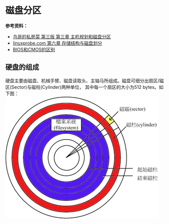# 磁盘分区
**参考资料：**
* [鸟哥的私房菜 第三版 第三章 主机规划和磁盘分区](http://vbird.dic.ksu.edu.tw/linux_basic/0130designlinux_2.php)
* [linuxprobe.com 第六章 存储结构与磁盘划分](http://www.linuxprobe.com/chapter06/#63)
* [BIOS和CMOS的区别](http://zhidao.baidu.com/link?url=CO_OhTibuoKfy0ZELdDFM0iwlhBIEVzcTzz_4vM0x__K0quIX3-FDYrnIXl8ER2zvOSr9D4QbQ3uWnKvl69f-a)

## 硬盘的组成

硬盘主要由磁盘、机械手臂、磁盘读取头、主轴马所组成。磁盘可细分出扇区/磁区(Sector)与磁柱(Cylinder)两种单位， 其中每一个扇区的大小为512 bytes。如下图：
![硬盘的组成](harddisk.jpg)
